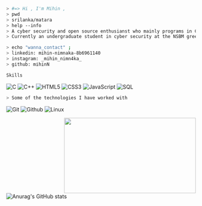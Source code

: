 
````bash
> #=> Hi , I'm Mihin , 
> pwd 
> srilanka/matara
> help --info
> A cyber security and open source enthusianst who mainly programs in C++ and recently ventured out into C#. 
> Currently an undergraduate student in cyber security at the NSBM green university.
````

````bash
> echo "wanna_contact" ; 
> linkedin: mihin-nimnaka-8b6961140 
> instagram: _mihin_nimn4ka_
> github: mihinN

````
````bash
Skills 
````
![C](https://img.shields.io/badge/-C-000000?style=for-the-badge&logo=C)
![C++](https://img.shields.io/badge/-C++-000000?style=for-the-badge&logo=C%2B%2B&logoColor=00599C)
![HTML5](https://img.shields.io/badge/-HTML5-000000?style=for-the-badge&logo=HTML5)
![CSS3](https://img.shields.io/badge/-CSS3-000000?style=for-the-badge&logo=CSS3)
![JavaScript](https://img.shields.io/badge/-JavaScript-000000?style=for-the-badge&logo=javascript)
![SQL](https://img.shields.io/badge/-SQL-000000?style=for-the-badge&logo=MySQL)

````bash 
> Some of the technologies I have worked with
````
![Git](http://img.shields.io/badge/-Git-000000?style=for-the-badge&logo=Git)
![Github](http://img.shields.io/badge/-Github-000000?style=for-the-badge&logo=Github&logoColor=green)
![Linux](http://img.shields.io/badge/-Linux-000000?style=for-the-badge&logo=linux)
</br>


<img align = "right" src = "https://media.giphy.com/media/84SFZf1BKgzeny1WxQ/giphy.gif" width = "350"  height = "200">
<p align = "right">

</p>

![Anurag's GitHub stats](https://github-readme-stats.vercel.app/api?username=mihinN&show_icons=true&theme=dark)





